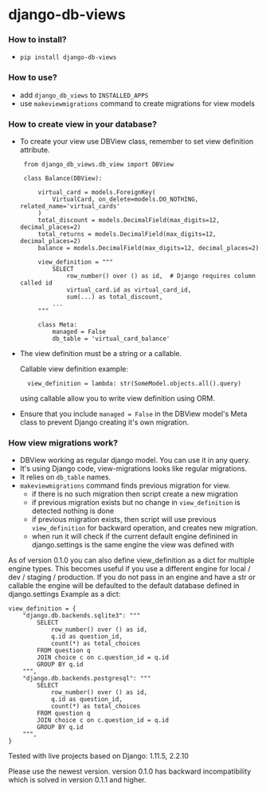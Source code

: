 # django-db-views

### How to install?
  - `pip install django-db-views`

### How to use?
   - add `django_db_views` to `INSTALLED_APPS`
   - use `makeviewmigrations` command to create migrations for view models


### How to create view in your database?

- To create your view use DBView class, remember to set view definition attribute.


   ```
    from django_db_views.db_view import DBView
    
    class Balance(DBView):

        virtual_card = models.ForeignKey(
            VirtualCard, on_delete=models.DO_NOTHING, related_name='virtual_cards'
        )
        total_discount = models.DecimalField(max_digits=12, decimal_places=2)
        total_returns = models.DecimalField(max_digits=12, decimal_places=2)
        balance = models.DecimalField(max_digits=12, decimal_places=2)
        
        view_definition = """
            SELECT
                row_number() over () as id,  # Django requires column called id
                virtual_card.id as virtual_card_id,
                sum(...) as total_discount,
            ...
        """
    
        class Meta:
            managed = False
            db_table = 'virtual_card_balance'
   ```


- The view definition must be a string or a callable. 

   Callable view definition example:
   
        view_definition = lambda: str(SomeModel.objects.all().query)

   using callable allow you to write view definition using ORM.

- Ensure that you include `managed = False` in the DBView model's Meta class to prevent Django creating it's own migration. 

### How view migrations work? 
   - DBView working as regular django model. You can use it in any query. 
   - It's using Django code, view-migrations looks like regular migrations. 
   - It relies on `db_table` names. 
   - `makeviewmigrations` command finds previous migration for view.
      - if there is no such migration then script create a new migration
      - if previous migration exists but no change in `view_definition` is detected nothing is done
      - if previous migration exists, then script will use previous `view_definition` for backward operation, and creates new migration.
      - when run it will check if the current default engine definined in django.settings is the same engine the view was defined with

     
As of version 0.1.0 you can also define view_definition as
a dict for multiple engine types. This becomes useful if you 
use a different engine for local / dev / staging / production.
If you do not pass in an engine and have a str or callable the
engine will be defaulted to the default database defined in django.settings
Example as a dict:

```
view_definition = {
    "django.db.backends.sqlite3": """
        SELECT
            row_number() over () as id,
            q.id as question_id,
            count(*) as total_choices
        FROM question q
        JOIN choice c on c.question_id = q.id
        GROUP BY q.id
    """,
    "django.db.backends.postgresql": """
        SELECT
            row_number() over () as id,
            q.id as question_id,
            count(*) as total_choices
        FROM question q
        JOIN choice c on c.question_id = q.id
        GROUP BY q.id
    """,
}
```


Tested with live projects based on Django: 1.11.5, 2.2.10

Please use the newest version. version 0.1.0 has backward
incompatibility which is solved in version 0.1.1 and higher.
